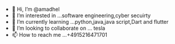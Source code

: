 - 👋 Hi, I’m @amadhel
- 👀 I’m interested in ...software engineering,cyber secuirty
- 🌱 I’m currently learning ...python,java,java script,Dart and flutter
- 💞️ I’m looking to collaborate on ... tesla
- 📫 How to reach me ...+4915216471701

<!---
amadhel/amadhel is a ✨ special ✨ repository because its `README.md` (this file) appears on your GitHub profile.
You can click the Preview link to take a look at your changes.
--->
